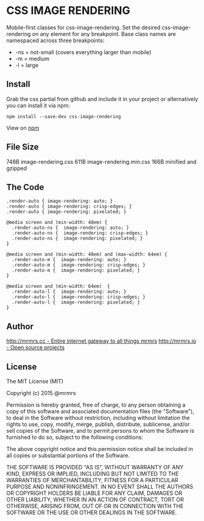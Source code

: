 # CSS IMAGE RENDERING

  Mobile-first classes for css-image-rendering.
  Set the desired css-image-rendering on any element for any breakpoint.
  Base class names are namespaced across three breakpoints:

*  -ns = not-small (covers everything larger than mobile)
*  -m  = medium
*  -l  = large

## Install
Grab the css partial from github and include it in your project or alternatively
you can install it via npm:
```
npm install --save-dev css-image-rendering
```
View on [npm](https://www.npmjs.org/package/css-image-rendering)


## File Size

748B image-rendering.css
611B image-rendering.min.css
166B minified and gzipped

## The Code
```
.render-auto { image-rendering: auto; }
.render-auto { image-rendering: crisp-edges; }
.render-auto { image-rendering: pixelated; }

@media screen and (min-width: 48em) {
  .render-auto-ns {  image-rendering: auto; }
  .render-auto-ns {  image-rendering: crisp-edges; }
  .render-auto-ns {  image-rendering: pixelated; }
}

@media screen and (min-width: 48em) and (max-width: 64em) {
  .render-auto-m {  image-rendering: auto; }
  .render-auto-m {  image-rendering: crisp-edges; }
  .render-auto-m {  image-rendering: pixelated; }
}

@media screen and (min-width: 64em)  {
  .render-auto-l {  image-rendering: auto; }
  .render-auto-l {  image-rendering: crisp-edges; }
  .render-auto-l {  image-rendering: pixelated; }
}

```

## Author

[http://mrmrs.cc - Entire internet gateway to all things mrmrs](http://mrmrs.cc)
[http://mrmrs.io - Open source projects](http://mrmrs.io)

## License

The MIT License (MIT)

Copyright (c) 2015 @mrmrs

Permission is hereby granted, free of charge, to any person obtaining a copy
of this software and associated documentation files (the "Software"), to deal
in the Software without restriction, including without limitation the rights
to use, copy, modify, merge, publish, distribute, sublicense, and/or sell
copies of the Software, and to permit persons to whom the Software is
furnished to do so, subject to the following conditions:

The above copyright notice and this permission notice shall be included in
all copies or substantial portions of the Software.

THE SOFTWARE IS PROVIDED "AS IS", WITHOUT WARRANTY OF ANY KIND, EXPRESS OR
IMPLIED, INCLUDING BUT NOT LIMITED TO THE WARRANTIES OF MERCHANTABILITY,
FITNESS FOR A PARTICULAR PURPOSE AND NONINFRINGEMENT. IN NO EVENT SHALL THE
AUTHORS OR COPYRIGHT HOLDERS BE LIABLE FOR ANY CLAIM, DAMAGES OR OTHER
LIABILITY, WHETHER IN AN ACTION OF CONTRACT, TORT OR OTHERWISE, ARISING FROM,
OUT OF OR IN CONNECTION WITH THE SOFTWARE OR THE USE OR OTHER DEALINGS IN
THE SOFTWARE.

